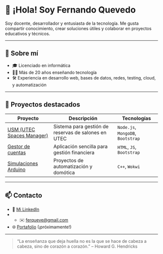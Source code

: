 # 👋 ¡Hola! Soy Fernando Quevedo

Soy docente, desarrollador y entusiasta de la tecnología. Me gusta compartir conocimiento, crear soluciones útiles y colaborar en proyectos educativos y técnicos.

---

## 🧠 Sobre mí
- 🎓 Licenciado en informática
- 👨‍🏫 Más de 20 años enseñando tecnología
- 🛠️ Experiencia en desarrollo web, bases de datos, redes, testing, cloud, y automatización

---

## 🚀 Proyectos destacados

| Proyecto | Descripción | Tecnologías |
|---------|-------------|-------------|
| [USM (UTEC Spaces Manager)](https://github.com/ferqueve/usm) | Sistema para gestión de reservas de salones en UTEC | `Node.js`, `MongoDB`, `Bootstrap` |
| [Gestor de cuentas](https://github.com/ferqueve/gestor-cuentas) | Aplicación sencilla para gestión financiera | `HTML`, `JS`, `Bootstrap` |
| [Simulaciones Arduino](https://github.com/ferqueve/arduino-sim) | Proyectos de automatización y domótica | `C++`, `Wokwi` |

---

## 📫 Contacto

- 💼 [Mi LinkedIn](https://www.linkedin.com/in/fernando-quevedo-80847a35/)
- - ✉️ ferqueve@gmail.com
- 🌐 [Portafolio](https://ferqueve.github.io) (¡próximamente!)

---

> “La enseñanza que deja huella no es la que se hace de cabeza a cabeza, sino de corazón a corazón.” – Howard G. Hendricks
